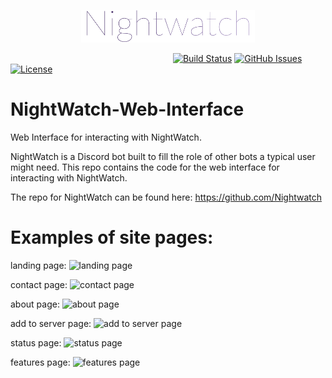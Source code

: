 <p align="center"><img width="55%" src="./assets/logo.png"/></p>

&nbsp;&nbsp;&nbsp;&nbsp;&nbsp;&nbsp;&nbsp;&nbsp;&nbsp;&nbsp;&nbsp;&nbsp;&nbsp;&nbsp;&nbsp;&nbsp;&nbsp;&nbsp;&nbsp;&nbsp;&nbsp;&nbsp;&nbsp;&nbsp;&nbsp;&nbsp;&nbsp;&nbsp;&nbsp;&nbsp;&nbsp;&nbsp;&nbsp;&nbsp;&nbsp;&nbsp;&nbsp;&nbsp;&nbsp;&nbsp;&nbsp;&nbsp;&nbsp;&nbsp;&nbsp;&nbsp;&nbsp;&nbsp;&nbsp;&nbsp;&nbsp;&nbsp;&nbsp;&nbsp;&nbsp;&nbsp;&nbsp;&nbsp;&nbsp;&nbsp;&nbsp;&nbsp;&nbsp;&nbsp;&nbsp;
[![Build Status](https://travis-ci.com/Nightwatch/nightwatch.svg?branch=master)](https://travis-ci.com/Nightwatch/nightwatch)
[![GitHub Issues](https://img.shields.io/github/issues/Nightwatch/nightwatch.svg)](https://github.com/csesock/NightWatch-Web-Interface/issues)
[![License](https://img.shields.io/badge/license-GPL--3.0-blue.svg)](https://opensource.org/licenses/GPL-3.0)

# NightWatch-Web-Interface
Web Interface for interacting with NightWatch. 

NightWatch is a Discord bot built to fill the role of other bots a typical user might need. This repo contains the code for the web interface for interacting with NightWatch.

The repo for NightWatch can be found here: https://github.com/Nightwatch

# Examples of site pages:

landing page:
![landing page](https://i.imgur.com/GEPxDhF.jpg)

contact page:
![contact page](https://i.imgur.com/s16O1Rl.jpg)

about page:
![about page](https://i.imgur.com/UyLAj6E.jpg)

add to server page:
![add to server page](https://i.imgur.com/3wWsL5r.jpg)

status page:
![status page](https://i.imgur.com/4PcL72u.jpg)

features page:
![features page](https://i.imgur.com/ndHhLpw.jpg)
